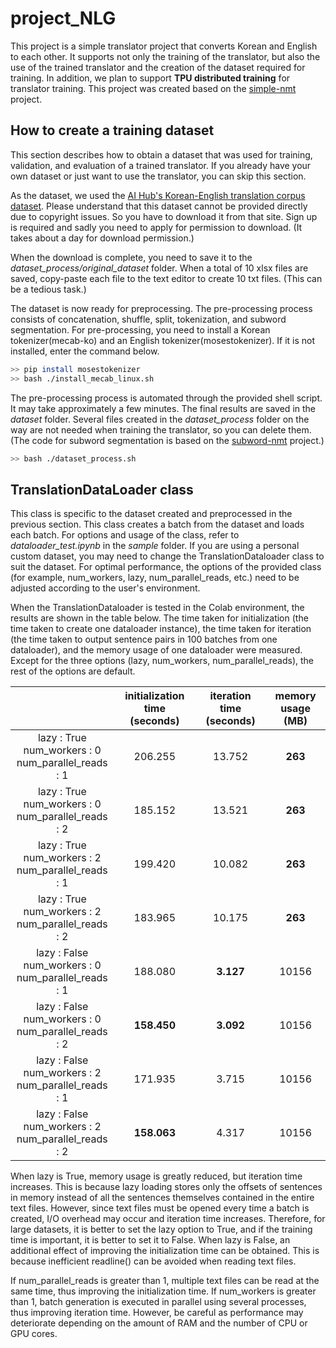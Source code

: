 # project_NLG

This project is a simple translator project that converts Korean and English to each other. 
It supports not only the training of the translator, but also the use of the trained translator and the creation of the dataset required for training. 
In addition, we plan to support **TPU distributed training** for translator training. 
This project was created based on the [simple-nmt](https://github.com/kh-kim/simple-nmt) project.

## How to create a training dataset 

This section describes how to obtain a dataset that was used for training, validation, and evaluation of a trained translator. 
If you already have your own dataset or just want to use the translator, you can skip this section. 

As the dataset, we used the [AI Hub's Korean-English translation corpus dataset](https://aihub.or.kr/aidata/87/download). 
Please understand that this dataset cannot be provided directly due to copyright issues. 
So you have to download it from that site. Sign up is required and sadly you need to apply for permission to download. (It takes about a day for download permission.)

When the download is complete, you need to save it to the *dataset_process/original_dataset* folder. 
When a total of 10 xlsx files are saved, copy-paste each file to the text editor to create 10 txt files. (This can be a tedious task.)

The dataset is now ready for preprocessing. The pre-processing process consists of concatenation, shuffle, split, tokenization, and subword segmentation. 
For pre-processing, you need to install a Korean tokenizer(mecab-ko) and an English tokenizer(mosestokenizer). 
If it is not installed, enter the command below.

```bash
>> pip install mosestokenizer
>> bash ./install_mecab_linux.sh
```

The pre-processing process is automated through the provided shell script. It may take approximately a few minutes.
The final results are saved in the *dataset* folder. Several files created in the *dataset_process* folder on the way are not needed when training the translator, so you can delete them. (The code for subword segmentation is based on the [subword-nmt](https://github.com/kh-kim/subword-nmt) project.) 

```bash
>> bash ./dataset_process.sh
```

## TranslationDataLoader class

This class is specific to the dataset created and preprocessed in the previous section. This class creates a batch from the dataset and loads each batch. For options and usage of the class, refer to *dataloader_test.ipynb* in the *sample* folder. If you are using a personal custom dataset, you may need to change the TranslationDataloader class to suit the dataset. For optimal performance, the options of the provided class (for example, num_workers, lazy, num_parallel_reads, etc.) need to be adjusted according to the user's environment.

When the TranslationDataloader is tested in the Colab environment, the results are shown in the table below. The time taken for initialization (the time taken to create one dataloader instance), the time taken for iteration (the time taken to output sentence pairs in 100 batches from one dataloader), and the memory usage of one dataloader were measured. Except for the three options (lazy, num_workers, num_parallel_reads), the rest of the options are default.

|                                                                   | initialization time (seconds) | iteration time (seconds) | memory usage (MB) |
|:-----------------------------------------------------------------:|:-----------------------------:|:------------------------:|:-----------------:|
|  lazy : True  <br/> num_workers : 0 <br/> num_parallel_reads : 1  |             206.255           |           13.752         |       **263**     |
|  lazy : True  <br/> num_workers : 0 <br/> num_parallel_reads : 2  |             185.152           |           13.521         |       **263**     |
|  lazy : True  <br/> num_workers : 2 <br/> num_parallel_reads : 1  |             199.420           |           10.082         |       **263**     |
|  lazy : True  <br/> num_workers : 2 <br/> num_parallel_reads : 2  |             183.965           |           10.175         |       **263**     |
|  lazy : False <br/> num_workers : 0 <br/> num_parallel_reads : 1  |             188.080           |         **3.127**        |        10156      |
|  lazy : False <br/> num_workers : 0 <br/> num_parallel_reads : 2  |           **158.450**         |         **3.092**        |        10156      |
|  lazy : False <br/> num_workers : 2 <br/> num_parallel_reads : 1  |             171.935           |           3.715          |        10156      |
|  lazy : False <br/> num_workers : 2 <br/> num_parallel_reads : 2  |           **158.063**         |           4.317          |        10156      |

When lazy is True, memory usage is greatly reduced, but iteration time increases. This is because lazy loading stores only the offsets of sentences in memory instead of all the sentences themselves contained in the entire text files. However, since text files must be opened every time a batch is created, I/O overhead may occur and iteration time increases. Therefore, for large datasets, it is better to set the lazy option to True, and if the training time is important, it is better to set it to False. When lazy is False, an additional effect of improving the initialization time can be obtained. This is because inefficient readline() can be avoided when reading text files.

If num_parallel_reads is greater than 1, multiple text files can be read at the same time, thus improving the initialization time. If num_workers is greater than 1, batch generation is executed in parallel using several processes, thus improving iteration time. However, be careful as performance may deteriorate depending on the amount of RAM and the number of CPU or GPU cores. 
